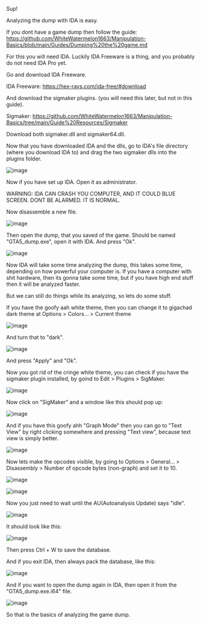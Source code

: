 Sup!

Analyzing the dump with IDA is easy.

If you dont have a game dump then follow the guide:
https://github.com/WhiteWatermelon1663/Manipulation-Basics/blob/main/Guides/Dumping%20the%20game.md

For this you will need IDA. Luckily IDA Freeware is a thing, and you probably do not need IDA Pro yet.

Go and download IDA Freeware.

IDA Freeware: https://hex-rays.com/ida-free/#download

And download the sigmaker plugins. (you will need this later, but not in this guide).

Sigmaker: https://github.com/WhiteWatermelon1663/Manipulation-Basics/tree/main/Guide%20Resources/Sigmaker

Download both sigmaker.dll and sigmaker64.dll.

Now that you have downloaded IDA and the dlls, go to IDA's file directory (where you download IDA to)
and drag the two sigmaker dlls into the plugins folder.

![image](https://user-images.githubusercontent.com/132128937/235344268-66c12fbb-ae50-4371-8308-ebbec44e07a5.png)

Now if you have set up IDA. Open it as administrator.

WARNING: IDA CAN CRASH YOU COMPUTER, AND IT COULD BLUE SCREEN. DONT BE ALARMED. IT IS NORMAL.

Now disassemble a new file.

![image](https://user-images.githubusercontent.com/132128937/235343527-899867dc-37c0-4027-9bbf-e90923ada74f.png)

Then open the dump, that you saved of the game. Should be named "GTA5_dump.exe", open it with IDA. And press "Ok".

![image](https://user-images.githubusercontent.com/132128937/235343951-707223d2-19ab-4ec2-97ad-c2657369330e.png)

Now IDA will take some time analyzing the dump, this takes some time, depending on how powerful your computer is.
If you have a computer with shit hardware, then its gonna take some time, but if you have high end stuff then it will be analyzed faster.

But we can still do things while its analyzing, so lets do some stuff.

If you have the goofy aah white theme, then you can change it to gigachad dark theme at Options > Colors... > Current theme

![image](https://user-images.githubusercontent.com/132128937/235344144-bc9ae2cf-33e2-47ae-b6f3-f6ef877a1716.png)

And turn that to "dark".

![image](https://user-images.githubusercontent.com/132128937/235344171-a2c8a05c-e983-4483-991f-ef9b8f65471d.png)

And press "Apply" and "Ok".

Now you got rid of the cringe white theme, you can check if you have the sigmaker plugin installed, 
by goind to Edit > Plugins > SigMaker.

![image](https://user-images.githubusercontent.com/132128937/235344494-e914dc40-48fd-4a75-90ff-eb52f188d004.png)

Now click on "SigMaker" and a window like this should pop up:

![image](https://user-images.githubusercontent.com/132128937/235344532-dc7726b0-ca5b-44d0-a763-d2f6b7b55bdf.png)

And if you have this goofy ahh "Graph Mode" then you can go to "Text View" by right clicking somewhere and pressing "Text view",
because text view is simply better.

![image](https://user-images.githubusercontent.com/132128937/235345045-35b25f19-f0ac-4100-9848-0f6461b48d28.png)

Now lets make the opcodes visible, by going to Options > General... > Disassembly > Number of opcode bytes (non-graph) and set it to 10.

![image](https://user-images.githubusercontent.com/132128937/235348915-88bbbe84-cadc-4d9e-941a-fe4dbf061a04.png)

![image](https://user-images.githubusercontent.com/132128937/235348979-b8f4e23e-83f3-4c00-9054-251d2f015119.png)

Now you just need to wait until the AU(Autoanalysis Update) says "idle".

![image](https://user-images.githubusercontent.com/132128937/235344733-4499c26d-3ffc-424e-9d70-3b22e31c33b1.png)

It should look like this:

![image](https://user-images.githubusercontent.com/132128937/235348657-4579888f-9d53-4d36-b4a3-94246019d1c1.png)

Then press Ctrl + W to save the database.

And if you exit IDA, then always pack the database, like this:

![image](https://user-images.githubusercontent.com/132128937/235348698-c9ceeb7e-e292-4474-b539-46251a30e47c.png)

And if you want to open the dump again in IDA, then open it from the "GTA5_dump.exe.i64" file.

![image](https://user-images.githubusercontent.com/132128937/235348794-7346ed03-4132-4648-8b66-cfea0ac586fa.png)

So that is the basics of analyzing the game dump.

